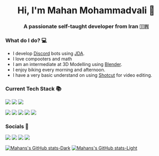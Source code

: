 <h1 align="center">Hi, I'm Mahan Mohammadvali 👋</h1>
<h3 align="center">A passionate self-taught developer from Iran 🇮🇷</h3>


### What do I do? 💻
- I develop [Discord](https://discord.com/) bots using [JDA](https://github.com/DV8FromTheWorld/JDA).
- I love compooters and math
- I am an intermediate at 3D Modelling using [Blender](https://blender.org/).
- I enjoy biking every morning and afternoon.
- I have a very basic understand on using [Shotcut](https://shotcut.org/) for video editing.

### Current Tech Stack 📚
![](https://img.shields.io/badge/Java-ED8B00?style=for-the-badge&logo=openjdk&logoColor=white)
![](https://img.shields.io/badge/C++-00599C?style=for-the-badge&logo=cplusplus&logoColor=white)
![](https://img.shields.io/badge/Python-3776AB?style=for-the-badge&logo=python&logoColor=white)


![](https://img.shields.io/badge/Amazon_AWS-232F3E?style=for-the-badge&logo=amazon&logoColor=white)
![](https://img.shields.io/badge/raylib-ffffff?style=for-the-badge&logo=raylib&logoColor=black)
![](https://img.shields.io/badge/ubuntu-E95420?style=for-the-badge&logo=ubuntu&logoColor=white)
![](https://img.shields.io/badge/archlinux-1793D1?style=for-the-badge&logo=archlinux&logoColor=white)
![](https://img.shields.io/badge/voidlinux-478061?style=for-the-badge&logo=voidlinux&logoColor=white)

### Socials 🍻
[![](https://img.shields.io/badge/Discord-7289DA?style=for-the-badge&logo=discord&logoColor=white)](https://discord.com/users/862571259963768842)
[![](https://img.shields.io/badge/GitHub-100000?style=for-the-badge&logo=github&logoColor=white)](https://github.com/Mahanvali)
[![](https://img.shields.io/badge/Twitter-000000?style=for-the-badge&logo=x&logoColor=white)](https://x.com/Mahanvali)
[![](https://img.shields.io/badge/YouTube-FF0000?style=for-the-badge&logo=youtube&logoColor=white)](https://www.youtube.com/@Mahanvalied)


[![Mahans's GitHub stats-Dark](https://github-readme-stats.vercel.app/api/top-langs/?username=Mahanvali&theme=dark#gh-dark-mode-only)](https://github.com/anuraghazra/github-readme-stats#gh-dark-mode-only)
[![Mahans's GitHub stats-Light](https://github-readme-stats.vercel.app/api/top-langs/?username=Mahanvali&theme=default#gh-light-mode-only)](https://github.com/anuraghazra/github-readme-stats#gh-light-mode-only)





